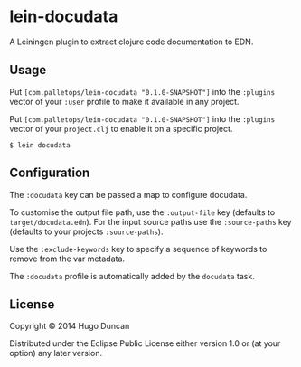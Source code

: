 # lein-docudata

A Leiningen plugin to extract clojure code documentation to EDN.

## Usage

Put `[com.palletops/lein-docudata "0.1.0-SNAPSHOT"]` into the
`:plugins` vector of your `:user` profile to make it available in any
project.

Put `[com.palletops/lein-docudata "0.1.0-SNAPSHOT"]` into the
`:plugins` vector of your `project.clj` to enable it on a specific
project.

    $ lein docudata

## Configuration

The `:docudata` key can be passed a map to configure docudata.

To customise the output file path, use the `:output-file` key
(defaults to `target/docudata.edn`).  For the  input source paths use the
`:source-paths` key (defaults to your projects `:source-paths`).

Use the `:exclude-keywords` key to specify a sequence of keywords to
remove from the var metadata.

The `:docudata` profile is automatically added by the `docudata` task.

## License

Copyright © 2014 Hugo Duncan

Distributed under the Eclipse Public License either version 1.0 or (at
your option) any later version.
